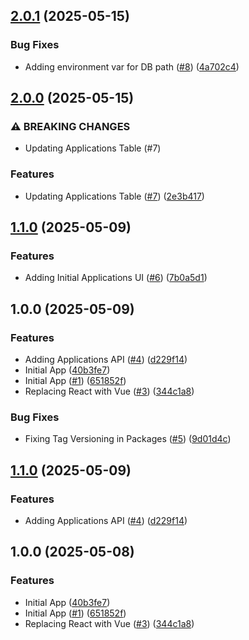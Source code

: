 ## [2.0.1](https://github.com/incutonez/jobs/compare/api@2.0.0...api@2.0.1) (2025-05-15)

### Bug Fixes

* Adding environment var for DB path ([#8](https://github.com/incutonez/jobs/issues/8)) ([4a702c4](https://github.com/incutonez/jobs/commit/4a702c4853ebc9f300c59247c996c826dcb0cefb))

## [2.0.0](https://github.com/incutonez/jobs/compare/api@1.1.0...api@2.0.0) (2025-05-15)

### ⚠ BREAKING CHANGES

* Updating Applications Table (#7)

### Features

* Updating Applications Table ([#7](https://github.com/incutonez/jobs/issues/7)) ([2e3b417](https://github.com/incutonez/jobs/commit/2e3b4171664b8aaf49f294d94a7f99e6e2c312f0))

## [1.1.0](https://github.com/incutonez/jobs/compare/api@1.0.0...api@1.1.0) (2025-05-09)

### Features

* Adding Initial Applications UI ([#6](https://github.com/incutonez/jobs/issues/6)) ([7b0a5d1](https://github.com/incutonez/jobs/commit/7b0a5d1747b5f9f446812ba93d1a475522382071))

## 1.0.0 (2025-05-09)

### Features

* Adding Applications API ([#4](https://github.com/incutonez/jobs/issues/4)) ([d229f14](https://github.com/incutonez/jobs/commit/d229f14b0d361d4d9d8cb0ead88f2dac1d554432))
* Initial App ([40b3fe7](https://github.com/incutonez/jobs/commit/40b3fe72eb7f082d4c5bb3ad6c32dfb6f40cab7e))
* Initial App ([#1](https://github.com/incutonez/jobs/issues/1)) ([651852f](https://github.com/incutonez/jobs/commit/651852fe800744725cf0895159c483d302670484))
* Replacing React with Vue ([#3](https://github.com/incutonez/jobs/issues/3)) ([344c1a8](https://github.com/incutonez/jobs/commit/344c1a894131eeb8d7e9dd4d6e5e4c2338cd6a62))

### Bug Fixes

* Fixing Tag Versioning in Packages ([#5](https://github.com/incutonez/jobs/issues/5)) ([9d01d4c](https://github.com/incutonez/jobs/commit/9d01d4cd00b73bf7688f845f861f4bad1a4cfdf1))

## [1.1.0](https://github.com/incutonez/jobs/compare/v1.0.0...v1.1.0) (2025-05-09)

### Features

* Adding Applications API ([#4](https://github.com/incutonez/jobs/issues/4)) ([d229f14](https://github.com/incutonez/jobs/commit/d229f14b0d361d4d9d8cb0ead88f2dac1d554432))

## 1.0.0 (2025-05-08)

### Features

* Initial App ([40b3fe7](https://github.com/incutonez/jobs/commit/40b3fe72eb7f082d4c5bb3ad6c32dfb6f40cab7e))
* Initial App ([#1](https://github.com/incutonez/jobs/issues/1)) ([651852f](https://github.com/incutonez/jobs/commit/651852fe800744725cf0895159c483d302670484))
* Replacing React with Vue ([#3](https://github.com/incutonez/jobs/issues/3)) ([344c1a8](https://github.com/incutonez/jobs/commit/344c1a894131eeb8d7e9dd4d6e5e4c2338cd6a62))
